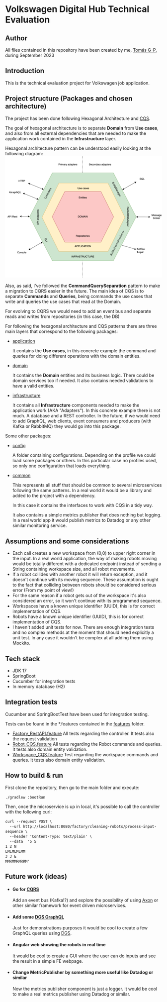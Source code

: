 # Volkswagen Digital Hub Technical Evaluation

## Author
All files contained in this repository have been created by me, [Tomás G-P](https://www.linkedin.com/in/tomasgp), during September 2023

## Introduction
This is the technical evaluation project for Volkswagen job application.

## Project structure (Packages and chosen architecture)
The project has been done following Hexagonal Architecture and [CQS](https://martinfowler.com/bliki/CommandQuerySeparation.html).

The goal of hexagonal architecture is to separate **Domain** from **Use cases**, and also from all external dependencies that are needed to make the application work contained in the **Infrastructure** layer.

Hexagonal architecture pattern can be understood easily looking at the following diagram:
![hexagonalArchitecture.png](static%2FhexagonalArchitecture.png)

Also, as said, I've followed the **CommandQuerySeparation** pattern to make a migration to CQRS easier in the future.
The main idea of CQS is to separate **Commands** and **Queries**, being commands the use cases that write and queries the
use cases that read at the Domain.

For evolving to CQRS we would need to add an event bus and separate reads and writes from repositories (in this case, the DB)

For following the hexagonal architecture and CQS patterns there are three main layers that correspond to the following packages:

- [application](src%2Fmain%2Fkotlin%2Fcom%2Fvolkswagen%2Ftechchallenge%2Fapplication)

  It contains the **Use cases**, in this concrete example the command and queries for doing different operations with the domain entities.

 
- [domain](src%2Fmain%2Fkotlin%2Fcom%2Fvolkswagen%2Ftechchallenge%2Fdomain) 

  It contains the **Domain** entities and its business logic. There could be domain services too if needed. It also contains needed validations to have a valid entities. 


- [infrastructure](src%2Fmain%2Fkotlin%2Fcom%2Fvolkswagen%2Ftechchallenge%2Finfrastructure)
  
  It contains all **Infrastructure** components needed to make the application work (AKA "Adapters"). In this concrete example there is not much. A database and a REST controller. In the future, if we would need to add GraphQL, web clients, event consumers and producers (with Kafka or RabbitMQ) they would go into this package.

Some other packages:
- [config](src%2Fmain%2Fkotlin%2Fcom%2Fvolkswagen%2Ftechchallenge%2Fconfig)

  A folder containing configurations. Depending on the profile we could load some packages or others. In this particular case no profiles used, so only one configuration that loads everything.


- [common](src%2Fmain%2Fkotlin%2Fcom%2Fvolkswagen%2Fcommon)

  This represents all stuff that should be common to several microservices following the same patterns. In a real world it would be a library and added to the project with a dependency.
  
  In this case it contains the interfaces to work with CQS in a tidy way.

  It also contains a simple metrics publisher that does nothing but logging. In a real world app it would publish metrics to Datadog or any other similar monitoring service.  

## Assumptions and some considerations
- Each call creates a new workspace from (0,0) to upper right corner in the input. In a real world application, the way of making robots moving would be totally different with a dedicated endpoint instead of sending a String containing workspace size, and all robot movements. 
- If a robot collides with another robot it will return exception, and it doesn't continue with its moving sequence. These assumption is ought to the fact that colliding between robots should be considered serious error (From my point of view!)
- For the same reason if a robot gets out of the workspace it's also considered an error, so it won't continue with its programmed sequence.
- Workspaces have a known unique identifier (UUID), this is for correct implementation of CQS.
- Robots have a known unique identifier (UUID), this is for correct implementation of CQS.
- I haven't added unit tests for now. There are enough integration tests and no complex methods at the moment that should need explicitly a unit test. In any case it wouldn't be complex at all adding them using Mockito.

## Tech stack
- JDK 17
- SpringBoot
- Cucumber for integration tests
- In memory database (H2)

## Integration tests
Cucumber and SpringBootTest have been used for integration testing.

Tests can be found in the *.features contained in the [features](src%2Ftest%2Fresources%2Ffeatures) folder.
- [Factory_RestAPI.feature](src%2Ftest%2Fresources%2Ffeatures%2FFactory_RestAPI.feature) All tests regarding the controller. It tests also the request validation
- [Robot_CQS.feature](src%2Ftest%2Fresources%2Ffeatures%2FRobot_CQS.feature) All tests regarding the Robot commands and queries. It tests also domain entity validation.
- [Workspace_CQS.feature](src%2Ftest%2Fresources%2Ffeatures%2FWorkspace_CQS.feature) Test regarding the workspace commands and queries. It tests also domain entity validation.

## How to build & run

First clone the repository, then go to the main folder and execute:
```
./gradlew :bootRun
```

Then, once the microservice is up in local, it's possible to call the controller with the following curl:
```
curl --request POST \
  --url http://localhost:8080/factory/cleaning-robots/process-input-sequence \
  --header 'Content-Type: text/plain' \
  --data  '5 5
1 2 N
LMLMLMLMM
3 3 E
MMRMMRMRRM'
```

## Future work (ideas)
- #### Go for [CQRS](https://martinfowler.com/bliki/CQRS.html)
  Add an event bus (Kafka!?) and explore the possibility of using [Axon](https://www.axoniq.io/) or other similar framework for event driven microservices.
- #### Add some [DGS GraphQL](https://netflix.github.io/dgs/)
  Just for demonstrations purposes it would be cool to create a few GraphQL queries using [DGS](https://netflix.github.io/dgs/).
- #### Angular web showing the robots in real time
  It would be cool to create a GUI where the user can do inputs and see the result in a simple FE webpage.
- #### Change MetricPublisher by something more useful like Datadog or similar
  Now the metrics publisher component is just a logger. It would be cool to make a real metrics publisher using Datadog or similar.
